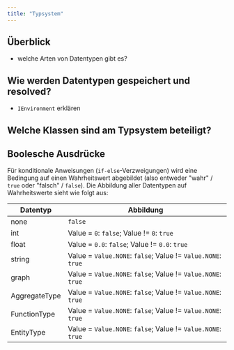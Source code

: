 ```yaml
---
title: "Typsystem"
---
```


## Überblick

- welche Arten von Datentypen gibt es?

## Wie werden Datentypen gespeichert und resolved?

- `IEnvironment` erklären

## Welche Klassen sind am Typsystem beteiligt?

## Boolesche Ausdrücke

Für konditionale Anweisungen (`if-else`-Verzweigungen) wird eine Bedingung auf einen
Wahrheitswert abgebildet (also entweder "wahr" / `true` oder "falsch" / `false`).
Die Abbildung aller Datentypen auf Wahrheitswerte sieht wie folgt aus:

| **Datentyp**  | **Abbildung**                                                |
|---------------|--------------------------------------------------------------|
| none          | `false`                                                      |
| int           | Value = `0`: `false`; Value != `0`: `true`                   |
| float         | Value = `0.0`: `false`; Value != `0.0`: `true`               |
| string        | Value = `Value.NONE`: `false`; Value != `Value.NONE`: `true` |
| graph         | Value = `Value.NONE`: `false`; Value != `Value.NONE`: `true` |
| AggregateType | Value = `Value.NONE`: `false`; Value != `Value.NONE`: `true` |
| FunctionType  | Value = `Value.NONE`: `false`; Value != `Value.NONE`: `true` |
| EntityType    | Value = `Value.NONE`: `false`; Value != `Value.NONE`: `true` |
